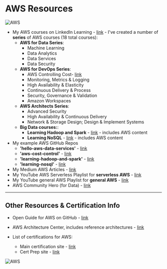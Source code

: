 # AWS Resources

![AWS](https://github.com/lynnlangit/learning-cloud/blob/master/images/aws-locations.png)

- My AWS courses on LinkedIn Learning - [link](https://www.linkedin.com/learning/search?entityType=COURSE&keywords=aws%20%2B%20lynn%20langi) - I've created a number of **series** of AWS courses (18 total courses):
  - **AWS for Data Series**: 
    - Machine Learning
    - Data Analytics
    - Data Services
    - Data Security
  - **AWS for DevOps Series**: 
    - AWS Controlling Cost- [link](https://www.linkedin.com/learning/amazon-web-services-controlling-cost)
    - Monitoring, Metrics & Logging
    - High Availability & Elasticity
    - Continuous Delivery & Process
    - Security, Governance & Validation
    - Amazon Workspaces
  - **AWS Architects Series**:
    - Advanced Security
    - High Availability & Continuous Delivery
    - Network & Storage Design; Design & Implement Systems
  - **Big Data courses:**:
    - **Learning Hadoop and Spark** - [link](https://github.com/lynnlangit/learning-hadoop-and-spark) - includes AWS content
    - **Learning NoSQL** - [link](https://github.com/lynnlangit/learning-nosql) - includes AWS content
- My example AWS GitHub Repos
  - **'hello-aws-data-services'** - [link](https://github.com/lynnlangit/Hello-AWS-Data-Services)
  - **'aws-cost-control'** - [link](https://github.com/lynnlangit/aws-cost-control)
  - **'learning-hadoop-and-spark'** - [link](https://github.com/lynnlangit/learning-hadoop-and-spark)
  - **'learning-nosql'** - [link](https://github.com/lynnlangit/learning-nosql)
- My Medium AWS Articles - [link](https://medium.com/search?q=aws%20langit)  
- My YouTube AWS Serverless Playlist for **serverless AWS** - [link](https://www.youtube.com/playlist?list=PL4Q4HssKcxYsa2A2D2_Zln2tkL4v4-ymO)
- My YouTube general AWS Playlist for **general AWS** - [link](https://www.youtube.com/playlist?list=PL93B06369FAD34284)
- AWS Community Hero (for Data) - [link](https://aws.amazon.com/developer/community/heroes/lynn-langit/?did=dh_card&trk=dh_card)

---

## Other Resources & Certification Info

- Open Guide for AWS on GitHub - [link](https://github.com/open-guides/og-aws)
- AWS Architecture Center, includes reference architectures - [link](https://aws.amazon.com/architecture)

- List of certifications for AWS:  
  - Main certification site - [link](https://aws.amazon.com/certification/)
  - Cert Prep site - [link]( https://aws.amazon.com/certification/certification-prep/)

![AWS](https://github.com/lynnlangit/learning-cloud/blob/master/AWS/aws.png)
